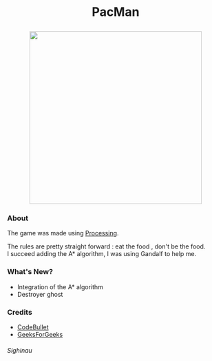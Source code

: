 # <p align="center">PacMan</p>

<p align="center">
  <img width="400" src="https://i.postimg.cc/kMSnTSv5/Capture.png">
</p>

### About  

The game was made using [Processing](https://processing.org).

The rules are pretty straight forward : eat the food , don't be the food.  
I succeed adding the A* algorithm, I was using Gandalf to help me.

### What's New?
* Integration of the A* algorithm
* Destroyer ghost

### Credits
 * [CodeBullet](https://www.youtube.com/channel/UC0e3QhIYukixgh5VVpKHH9Q)
 * [GeeksForGeeks](https://www.geeksforgeeks.org)

###### Sighinau
